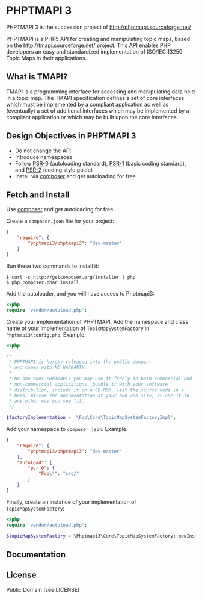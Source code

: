 # PHPTMAPI 3

PHPTMAPI 3 is the succession project of http://phptmapi.sourceforge.net/ 

PHPTMAPI is a PHP5 API for creating and manipulating topic maps, based on the http://tmapi.sourceforge.net/ project.
This API enables PHP developers an easy and standardized implementation of ISO/IEC 13250 Topic Maps in their applications.

## What is TMAPI?

TMAPI is a programming interface for accessing and manipulating data held in a topic map. The TMAPI specification defines a set of core interfaces which must be implemented by a compliant application as well as (eventually) a set of additional interfaces which may be implemented by a compliant application or which may be built upon the core interfaces. 

## Design Objectives in PHPTMAPI 3
* Do not change the  API
* Introduce namespaces
* Follow [PSR-0](http://www.php-fig.org/psr/psr-0/) (autoloading standard), [PSR-1](http://www.php-fig.org/psr/psr-1/) (basic coding standard), and [PSR-2](http://www.php-fig.org/psr/psr-2/) (coding style guide)
* Install via [composer](https://getcomposer.org/) and get autoloading for free

## Fetch and Install

Use [composer](https://getcomposer.org/) and get autoloading for free.

Create a `composer.json` file for your project:

```JSON
{
    "require": {
        "phptmapi3/phptmapi3": "dev-master"
    }
}
```
Run these two commands to install it:

    $ curl -s http://getcomposer.org/installer | php
    $ php composer.phar install

Add the autoloader, and you will have access to Phptmapi3:

```php
<?php
require 'vendor/autoload.php';
```
Create your implementation of PHPTMAPI. Add the namespace and class name of your implementation of  `TopicMapSystemFactory` in `Phptmapi3\config.php`. Example:
```php
<?php

/*
 * PHPTMAPI is hereby released into the public domain; 
 * and comes with NO WARRANTY.
 * 
 * No one owns PHPTMAPI: you may use it freely in both commercial and
 * non-commercial applications, bundle it with your software
 * distribution, include it on a CD-ROM, list the source code in a
 * book, mirror the documentation at your own web site, or use it in
 * any other way you see fit.
 */

$factoryImplementation = '\Foo\Core\TopicMapSystemFactoryImpl';
```

Add your namespace to `composer.json`. Example:

```JSON
{
    "require": {
        "phptmapi3/phptmapi3": "dev-master"
    },
    "autoload": {
        "psr-0": {
            "Foo\\": "src/"
        }
    }
}
```
Finally, create an instance of your implementation of `TopicMapSystemFactory`:

```php
<?php
require 'vendor/autoload.php';

$topicMapSystemFactory = \Phptmapi3\Core\TopicMapSystemFactory::newInstance();
```


## Documentation

## License

Public Domain (see LICENSE)
